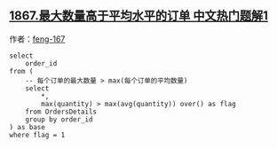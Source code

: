 ## [1867.最大数量高于平均水平的订单 中文热门题解1](https://leetcode.cn/problems/orders-with-maximum-quantity-above-average/solutions/100000/jian-dan-jie-fa-kai-chuang-han-shu-by-fe-4os5)

作者：[feng-167](https://leetcode.cn/u/feng-167)
```
select
    order_id
from (
    -- 每个订单的最大数量 > max(每个订单的平均数量)
    select
        *,
        max(quantity) > max(avg(quantity)) over() as flag
    from OrdersDetails
    group by order_id
) as base
where flag = 1
```
